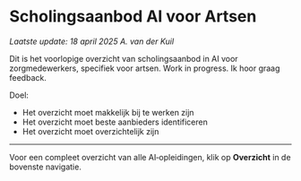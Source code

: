 # Scholingsaanbod AI voor Artsen

*Laatste update: 18 april 2025*
*A. van der Kuil*

Dit is het voorlopige overzicht van scholingsaanbod in AI voor zorgmedewerkers, specifiek voor artsen.
Work in progress. Ik hoor graag feedback.

Doel:
- Het overzicht moet makkelijk bij te werken zijn
- Het overzicht moet beste aanbieders identificeren
- Het overzicht moet overzichtelijk zijn


---

Voor een compleet overzicht van alle AI‑opleidingen, klik op **Overzicht** in de bovenste navigatie.
